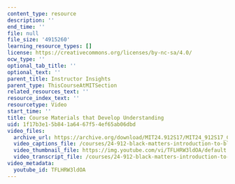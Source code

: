 ```yaml
---
content_type: resource
description: ''
end_time: ''
file: null
file_size: '4915260'
learning_resource_types: []
license: https://creativecommons.org/licenses/by-nc-sa/4.0/
ocw_type: ''
optional_tab_title: ''
optional_text: ''
parent_title: Instructor Insights
parent_type: ThisCourseAtMITSection
related_resources_text: ''
resource_index_text: ''
resourcetype: Video
start_time: ''
title: Course Materials that Develop Understanding
uid: 1f17b3e1-5b84-1a64-67f5-4ef65ab06dbd
video_files:
  archive_url: https://archive.org/download/MIT24.912S17/MIT24_912S17_Chomsky_Course_Materials_300k.mp4
  video_captions_file: /courses/24-912-black-matters-introduction-to-black-studies-spring-2017/b73f8a3227695129b5887931866aac9f_TFLHRW3ldOA.vtt
  video_thumbnail_file: https://img.youtube.com/vi/TFLHRW3ldOA/default.jpg
  video_transcript_file: /courses/24-912-black-matters-introduction-to-black-studies-spring-2017/a07d40bef337ded36e4e2acc5180756d_TFLHRW3ldOA.pdf
video_metadata:
  youtube_id: TFLHRW3ldOA
---
```

